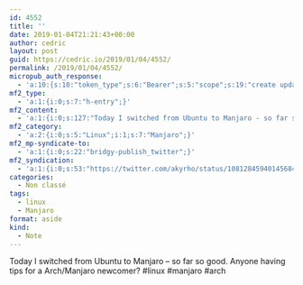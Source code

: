 ```yaml
---
id: 4552
title: ''
date: 2019-01-04T21:21:43+00:00
author: cedric
layout: post
guid: https://cedric.io/2019/01/04/4552/
permalink: /2019/01/04/4552/
micropub_auth_response:
  - 'a:10:{s:10:"token_type";s:6:"Bearer";s:5:"scope";s:19:"create update media";s:2:"me";s:18:"https://cedric.io/";s:9:"issued_by";s:45:"https://cedric.io/wp-json/indieauth/1.0/token";s:9:"client_id";s:21:"https://quill.p3k.io/";s:11:"client_name";s:5:"Quill";s:11:"client_icon";s:46:"https://quill.p3k.io/images/quill-icon-196.png";s:9:"issued_at";i:1545559907;s:4:"user";i:1;s:13:"last_accessed";i:1546633303;}'
mf2_type:
  - 'a:1:{i:0;s:7:"h-entry";}'
mf2_content:
  - 'a:1:{i:0;s:127:"Today I switched from Ubuntu to Manjaro - so far so good. Anyone having tips for a Arch/Manjaro newcomer? #linux #manjaro #arch";}'
mf2_category:
  - 'a:2:{i:0;s:5:"Linux";i:1;s:7:"Manjaro";}'
mf2_mp-syndicate-to:
  - 'a:1:{i:0;s:22:"bridgy-publish_twitter";}'
mf2_syndication:
  - 'a:1:{i:0;s:53:"https://twitter.com/akyrho/status/1081284594014568449";}'
categories:
  - Non classé
tags:
  - linux
  - Manjaro
format: aside
kind:
  - Note
---
```

Today I switched from Ubuntu to Manjaro &#8211; so far so good. Anyone having tips for a Arch/Manjaro newcomer? #linux #manjaro #arch